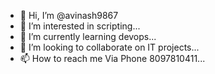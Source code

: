 - 👋 Hi, I’m @avinash9867
- 👀 I’m interested in scripting...
- 🌱 I’m currently learning devops...
- 💞️ I’m looking to collaborate on IT projects...
- 📫 How to reach me Via Phone 8097810411...

<!---
avinash9867/avinash9867 is a ✨ special ✨ repository because its `README.md` (this file) appears on your GitHub profile.
You can click the Preview link to take a look at your changes.
--->
